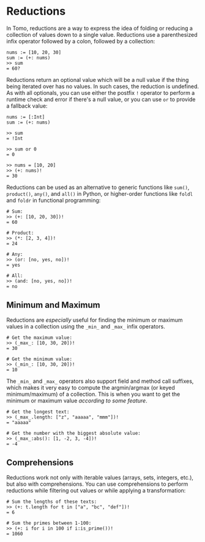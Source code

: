 # Reductions

In Tomo, reductions are a way to express the idea of folding or reducing a
collection of values down to a single value. Reductions use a parenthesized
infix operator followed by a colon, followed by a collection:

```tomo
nums := [10, 20, 30]
sum := (+: nums)
>> sum
= 60?
```

Reductions return an optional value which will be a null value if the thing
being iterated over has no values. In such cases, the reduction is undefined.
As with all optionals, you can use either the postfix `!` operator to perform
a runtime check and error if there's a null value, or you can use `or` to
provide a fallback value:

```tomo
nums := [:Int]
sum := (+: nums)

>> sum
= !Int

>> sum or 0
= 0

>> nums = [10, 20]
>> (+: nums)!
= 30
```

Reductions can be used as an alternative to generic functions like `sum()`,
`product()`, `any()`, and `all()` in Python, or higher-order functions like
`foldl` and `foldr` in functional programming:

```tomo
# Sum:
>> (+: [10, 20, 30])!
= 60

# Product:
>> (*: [2, 3, 4])!
= 24

# Any:
>> (or: [no, yes, no])!
= yes

# All:
>> (and: [no, yes, no])!
= no
```

## Minimum and Maximum

Reductions are _especially_ useful for finding the minimum or maximum values in
a collection using the `_min_` and `_max_` infix operators.

```tomo
# Get the maximum value:
>> (_max_: [10, 30, 20])!
= 30

# Get the minimum value:
>> (_min_: [10, 30, 20])!
= 10
```

The `_min_` and `_max_` operators also support field and method call suffixes,
which makes it very easy to compute the argmin/argmax (or keyed
minimum/maximum) of a collection. This is when you want to get the minimum or
maximum value _according to some feature_.

```tomo
# Get the longest text:
>> (_max_.length: ["z", "aaaaa", "mmm"])!
= "aaaaa"

# Get the number with the biggest absolute value:
>> (_max_:abs(): [1, -2, 3, -4])!
= -4
```

## Comprehensions

Reductions work not only with iterable values (arrays, sets, integers, etc.),
but also with comprehensions. You can use comprehensions to perform reductions
while filtering out values or while applying a transformation:

```tomo
# Sum the lengths of these texts:
>> (+: t.length for t in ["a", "bc", "def"])!
= 6

# Sum the primes between 1-100:
>> (+: i for i in 100 if i:is_prime())!
= 1060
```

